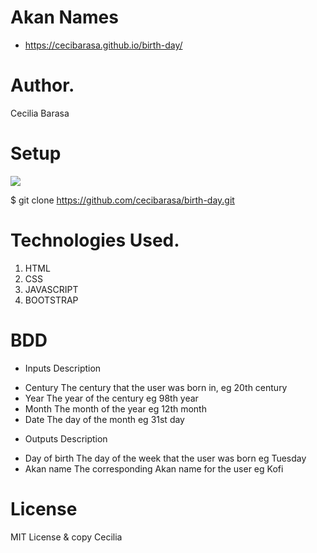 # Akan Names
* https://cecibarasa.github.io/birth-day/
# Author.
Cecilia Barasa

# Setup
<img src ="birth-day/Image/shot.png">

$ git clone https://github.com/cecibarasa/birth-day.git

# Technologies Used.
1. HTML
2. CSS
3. JAVASCRIPT
4. BOOTSTRAP

# BDD
- Inputs	Description
* Century	The century that the user was born in, eg 20th century
* Year	The year of the century eg 98th year
* Month	The month of the year eg 12th month
* Date	The day of the month eg 31st day
- Outputs	Description
* Day of birth	The day of the week that the user was born eg Tuesday
* Akan name	The corresponding Akan name for the user eg Kofi

# License
MIT License & copy Cecilia
